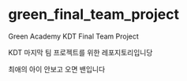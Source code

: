 # green_final_team_project
Green Academy KDT Final Team Project

KDT 마지막 팀 프로젝트를 위한 레포지토리입니당

최애의 아이 안보고 오면 밴입니다
